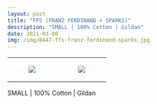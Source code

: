 ```yaml
---
layout: post
title: "FFS (FRANZ FERDINAND + SPARKS)"
description: "SMALL | 100% Cotton | Gildan"
date: 2021-03-08
img: /img/0447-ffs-franz-ferdinand-sparks.jpg
---
```




<table style="width:100%;"><tr><td style="vertical-align:top;">
      <figure class="tmblr-full" data-orig-height="2048" data-orig-width="1365" data-orig-src="https://concertshirts.netlify.app/shirts/0447/0447-01.jpg"><img src="https://64.media.tumblr.com/704d5b398fe4352c2d3cf3536c570748/ef5819c1adf49306-cb/s540x810/94a455a9484dc7c764faac26dbeb9d4c1b555e36.jpg" data-orig-height="2048" data-orig-width="1365" data-orig-src="https://concertshirts.netlify.app/shirts/0447/0447-01.jpg"/></figure></td>
    <td style="vertical-align:top;">
      <figure class="tmblr-full" data-orig-height="2048" data-orig-width="1365" data-orig-src="https://concertshirts.netlify.app/shirts/0447/0447-02.jpg"><img src="https://64.media.tumblr.com/a53aeec0bb2cdf62014999ac08a23439/ef5819c1adf49306-33/s540x810/ea716f310640cc08106fe851b978ca0ed3224c67.jpg" data-orig-height="2048" data-orig-width="1365" data-orig-src="https://concertshirts.netlify.app/shirts/0447/0447-02.jpg"/></figure></td>
  </tr></table><p>
  SMALL | 100% Cotton | Gildan
</p>
